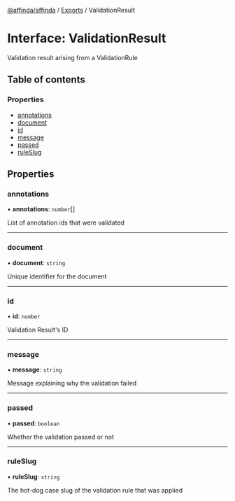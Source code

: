 [@affinda/affinda](../README.md) / [Exports](../modules.md) / ValidationResult

# Interface: ValidationResult

Validation result arising from a ValidationRule

## Table of contents

### Properties

- [annotations](ValidationResult.md#annotations)
- [document](ValidationResult.md#document)
- [id](ValidationResult.md#id)
- [message](ValidationResult.md#message)
- [passed](ValidationResult.md#passed)
- [ruleSlug](ValidationResult.md#ruleslug)

## Properties

### annotations

• **annotations**: `number`[]

List of annotation ids that were validated

___

### document

• **document**: `string`

Unique identifier for the document

___

### id

• **id**: `number`

Validation Result's ID

___

### message

• **message**: `string`

Message explaining why the validation failed

___

### passed

• **passed**: `boolean`

Whether the validation passed or not

___

### ruleSlug

• **ruleSlug**: `string`

The hot-dog case slug of the validation rule that was applied
